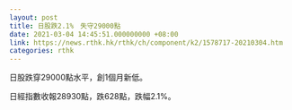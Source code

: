 ```yaml
---
layout: post
title: 日股跌2.1%　失守29000點
date: 2021-03-04 14:45:51.000000000 +08:00
link: https://news.rthk.hk/rthk/ch/component/k2/1578717-20210304.htm
categories: rthk
---
```


日股跌穿29000點水平，創1個月新低。

日經指數收報28930點，跌628點，跌幅2.1%。
